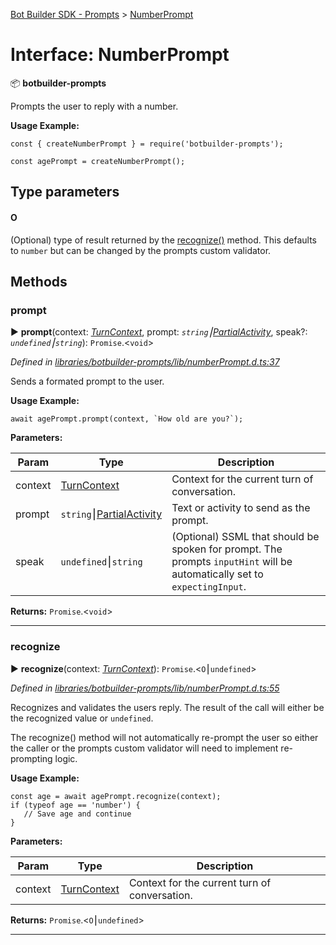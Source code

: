 [Bot Builder SDK - Prompts](../README.md) > [NumberPrompt](../interfaces/botbuilder_prompts.numberprompt.md)



# Interface: NumberPrompt


:package: **botbuilder-prompts**

Prompts the user to reply with a number.

**Usage Example:**

    const { createNumberPrompt } = require('botbuilder-prompts');

    const agePrompt = createNumberPrompt();

## Type parameters
#### O 

(Optional) type of result returned by the [recognize()](#recognize) method. This defaults to `number` but can be changed by the prompts custom validator.


## Methods
<a id="prompt"></a>

###  prompt

► **prompt**(context: *[TurnContext]()*, prompt: *`string`⎮[Partial]()[Activity]()*, speak?: *`undefined`⎮`string`*): `Promise`.<`void`>



*Defined in [libraries/botbuilder-prompts/lib/numberPrompt.d.ts:37](https://github.com/Microsoft/botbuilder-js/blob/b50d910/libraries/botbuilder-prompts/lib/numberPrompt.d.ts#L37)*



Sends a formated prompt to the user.

**Usage Example:**

    await agePrompt.prompt(context, `How old are you?`);


**Parameters:**

| Param | Type | Description |
| ------ | ------ | ------ |
| context | [TurnContext]()   |  Context for the current turn of conversation. |
| prompt | `string`⎮[Partial]()[Activity]()   |  Text or activity to send as the prompt. |
| speak | `undefined`⎮`string`   |  (Optional) SSML that should be spoken for prompt. The prompts `inputHint` will be automatically set to `expectingInput`. |





**Returns:** `Promise`.<`void`>





___

<a id="recognize"></a>

###  recognize

► **recognize**(context: *[TurnContext]()*): `Promise`.<`O`⎮`undefined`>



*Defined in [libraries/botbuilder-prompts/lib/numberPrompt.d.ts:55](https://github.com/Microsoft/botbuilder-js/blob/b50d910/libraries/botbuilder-prompts/lib/numberPrompt.d.ts#L55)*



Recognizes and validates the users reply. The result of the call will either be the recognized value or `undefined`.

The recognize() method will not automatically re-prompt the user so either the caller or the prompts custom validator will need to implement re-prompting logic.

**Usage Example:**

    const age = await agePrompt.recognize(context);
    if (typeof age == 'number') {
       // Save age and continue
    }


**Parameters:**

| Param | Type | Description |
| ------ | ------ | ------ |
| context | [TurnContext]()   |  Context for the current turn of conversation. |





**Returns:** `Promise`.<`O`⎮`undefined`>





___


